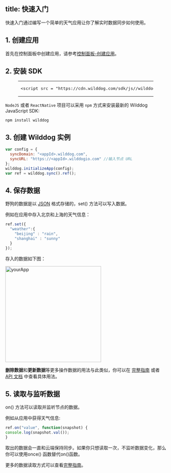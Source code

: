 
title: 快速入门
---

快速入门通过编写一个简单的天气应用让你了解实时数据同步如何使用。

## 1. 创建应用

首先在控制面板中创建应用，请参考[控制面板-创建应用](/console/creat.html)。

## 2. 安装 SDK

<figure class="highlight html"><table><tbody><tr><td class="code"><pre><div class="line"><span class="comment"><!-- Wilddog Sync SDK --></span></div><div class="line"><span class="tag"><<span class="name">script</span> <span class="attr">src</span> = <span class="string">&quot;<span>htt</span>ps://cdn.wilddog.com/sdk/js/<span class="js-version"></span>/wilddog-sync.js&quot;</span>></span><span class="undefined"></span><span class="tag"></<span class="name">script</span>></span></div></pre></td></tr></tbody></table></figure>

`NodeJS` 或者 `ReactNative` 项目可以采用 `npm` 方式来安装最新的 Wilddog JavaScript SDK:

```
npm install wilddog
```

## 3. 创建 Wilddog 实例

```javascript
var config = {
  syncDomain: "<appId>.wilddog.com",
  syncURL: "https://<appId>.wilddogio.com" //输入节点 URL
};
wilddog.initializeApp(config);
var ref = wilddog.sync().ref();
```



## 4. 保存数据

野狗的数据是以 [JSON](http://json.org) 格式存储的，set() 方法可以写入数据。

例如在应用中存入北京和上海的天气信息：

```javascript
ref.set({
  "weather":{
    "beijing" : "rain",
    "shanghai" : "sunny"    
  }
});
```

存入的数据如下图：

 <img src="/images/saveapp.png" alt="yourApp" width="300">

**删除数据**和**更新数据**等更多操作数据的用法与此类似，你可以在 [完整指南](/guide/sync/web/save-data.html) 或者 [API 文档](/api/sync/web.html) 中查看具体用法。

## 5. 读取与监听数据
on() 方法可以读取并监听节点的数据。

例如从应用中获得天气信息:

```javascript
ref.on("value", function(snapshot) {
console.log(snapshot.val());
}
```

取出的数据会一直和云端保持同步。如果你只想读取一次，不监听数据变化，那么你可以使用once() 函数替代on()函数。

更多的数据读取方式可以查看[完整指南](/guide/sync/web/save-data.html)。





